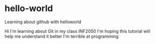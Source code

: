 # hello-world
Learning about github with helloworld

Hi I'm learning about Git in my class INF2050
I'm hoping this tutorial will help me understand it better
I'm terrible at programming
